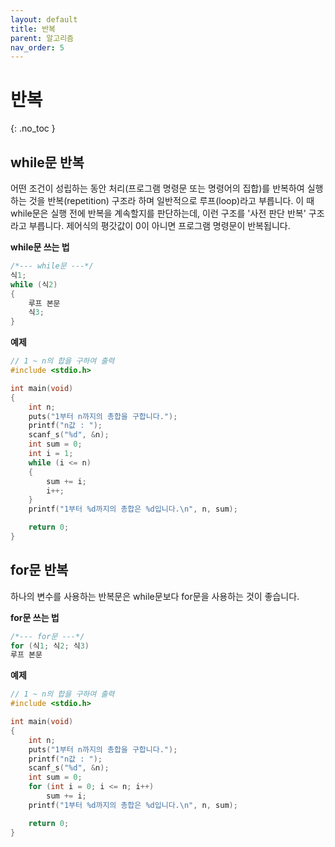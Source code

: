 ```yaml
---
layout: default
title: 반복
parent: 알고리즘
nav_order: 5
---
```


# 반복  
{: .no_toc }

## while문 반복  
어떤 조건이 성립하는 동안 처리(프로그램 명령문 또는 명령어의 집합)를 반복하여 실행하는 것을 반복(repetition) 구조라 하며 일반적으로 루프(loop)라고 부릅니다. 이 때 while문은 실행 전에 반복을 계속할지를 판단하는데, 이런 구조를 '사전 판단 반복' 구조라고 부릅니다. 제어식의 평갓값이 0이 아니면 프로그램 명령문이 반복됩니다.  

**while문 쓰는 법**  
```c++
/*--- while문 ---*/
식1;
while (식2)
{
	루프 본문
	식3;
}
```  

**예제**  
````c++
// 1 ~ n의 합을 구하여 출력
#include <stdio.h>

int main(void)
{
	int n;
	puts("1부터 n까지의 총합을 구합니다.");
	printf("n값 : ");
	scanf_s("%d", &n);
	int sum = 0;
	int i = 1;
	while (i <= n) 
	{
		sum += i;
		i++;
	}
	printf("1부터 %d까지의 총합은 %d입니다.\n", n, sum);

	return 0;
}
````  

## for문 반복  
하나의 변수를 사용하는 반복문은 while문보다 for문을 사용하는 것이 좋습니다.  

**for문 쓰는 법**  
```c++
/*--- for문 ---*/
for (식1; 식2; 식3)
루프 본문
```  

**예제**  
````c++
// 1 ~ n의 합을 구하여 출력
#include <stdio.h>

int main(void)
{
	int n;
	puts("1부터 n까지의 총합을 구합니다.");
	printf("n값 : ");
	scanf_s("%d", &n);
	int sum = 0;
	for (int i = 0; i <= n; i++)
		sum += i;
	printf("1부터 %d까지의 총합은 %d입니다.\n", n, sum);

	return 0;
}
````